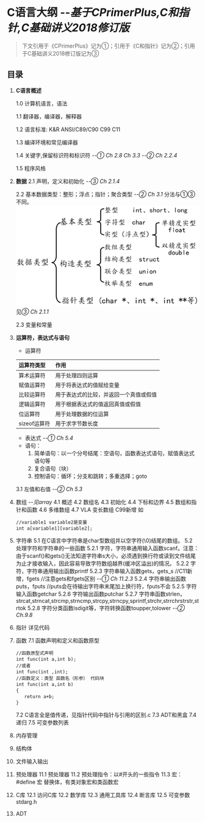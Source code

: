 # C语言大纲 --*基于CPrimerPlus,C和指针,C基础讲义2018修订版*

> 下文引用于《CPrimerPlus》记为①；引用于《C和指针》记为②；引用于C基础讲义2018修订版记为③

## 目录

1. **C语言概述**

   1.0 计算机语言，语法

   1.1  翻译器，编译器，解释器

   1.2 语言标准: K&R ANSI/C89/C90 C99 C11

   1.3 编译环境和常见编译器

   1.4 关键字,保留标识符和标识符 *--① Ch 2.8 Ch 3.3 --② Ch 2.2.4*

   1.5 程序风格
2. **数据**
   2.1 声明，定义和初始化 *--③ Ch 2.1.4*

   2.2 基本数据类型：整形；浮点；指针；聚合类型 *--② Ch 3.1*
   分法与①③不同。
   ![Alt text](image.png)
   见*③ Ch 2.1.1*

   2.3 变量和常量
3. **运算符，表达式与语句**

   - 运算符

   | 运算符类型   | 作用                                   |
   | ------------ | -------------------------------------- |
   | 算术运算符   | 用于处理四则运算                       |
   | 赋值运算符   | 用于将表达式的值赋给变量               |
   | 比较运算符   | 用于表达式的比较，并返回一个真值或假值 |
   | 逻辑运算符   | 用于根据表达式的值返回真值或假值       |
   | 位运算符     | 用于处理数据的位运算                   |
   | sizeof运算符 | 用于求字节数长度                       |

   - 表达式 *--① Ch 5.4*
   - 语句：
     1. 简单语句：以一个分号结尾：空语句，函数表达式语句，赋值表达式语句等
     2. 复合语句（块）
     3. 控制语句：循环；分支和跳转；多重选择；goto

   3.1 左值和右值 *--② Ch 5.3*
4. 数组 *--见array*
   4.1 概述
   4.2 数组名
   4.3 初始化
   4.4 下标和边界
   4.5 数组和指针和函数
   4.6 多维数组
   4.7 VLA 变长数组 C99新增 如

   ```
   //variable1 variable2是变量
   int a[variable1][variable2];
   ```

5. 字符串
   5.1 在C语言中字符串是char型数组并以空字符(\0)结尾的数组。
   5.2 处理字符和字符串的一些函数
   5.2.1 字符，字符串通用输入函数scanf。注意：由于scanf()和gets()无法知道字符串s大小，必须遇到换行符或读到文件结尾为止才接收输入，因此容易导致字符数组越界(缓冲区溢出)的情况。
   5.2.2 字符，字符串通用输出函数printf
   5.2.3 字符串输入函数gets，gets_s //C11新增，fgets
   //注意gets和fgets区别 *--① Ch 11.2.3*
   5.2.4 字符串输出函数puts，fputs //puts会在待输出字符串末尾加上换行符，fputs不会
   5.2.5 字符输入函数getchar
   5.2.6 字符输出函数putchar
   5.2.7 字符串函数strlen，strcat,strncat,strcmp,strncmp,strcpy,strncpy,sprintf,strchr,strrchrstrstr,strtok
   5.2.8 字符分类函数isdigit等，字符转换函数toupper,tolower *--② Ch.9.8*
6. 指针
   详见代码
7. 函数
   7.1 函数声明和定义和函数原型

   ```
   //函数原型式声明
   int func(int a,int b);
   //或者
   int func(int ,int);
   //函数定义：类型 函数名（形参） 代码块
   int func(int a,int b)
   {
      return a+b;
   }
   ```

   7.2 C语言全是值传递，见指针代码中指针与引用的区别.c
   7.3 ADT和黑盒
   7.4 递归
   7.5 可变参数列表
8. 内存管理
9. 结构体
10. 文件输入输出
11. 预处理器
    11.1 预处理器
    11.2 预处理指令：以#开头的一些指令
    11.3 宏：#define 宏 替换体，有类对象宏和类函数宏
12. C库
    12.1 访问C库
    12.2 数学库
    12.3 通用工具库
    12.4 断言库
    12.5 可变参数 stdarg.h
13. ADT
